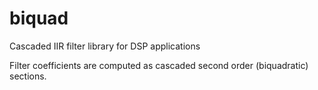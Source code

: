 # biquad
Cascaded IIR filter library for DSP applications

Filter coefficients are computed as cascaded second order (biquadratic) sections.

